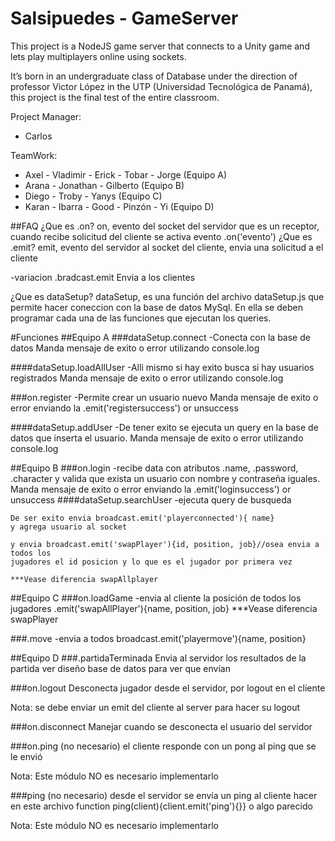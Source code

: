 # Salsipuedes - GameServer
This project is a NodeJS game server that connects to a Unity game and lets play multiplayers online using sockets.

It’s born in an undergraduate class of Database under the direction of professor Victor López in the UTP (Universidad
Tecnológica de Panamá), this project is the final test of the entire classroom. 

Project Manager:
* Carlos

TeamWork:
* Axel - Vladimir - Erick - Tobar - Jorge		(Equipo A)
* Arana - Jonathan - Gilberto				(Equipo B)
* Diego - Troby - Yanys				(Equipo C)
* Karan - Ibarra - Good - Pinzón - Yi			(Equipo D)					

##FAQ
¿Que es .on?
on, evento del socket del servidor que es un receptor, cuando recibe solicitud del cliente se activa evento .on('evento')
¿Que es .emit?
emit, evento del servidor al socket del cliente, envia una solicitud a el cliente

-variacion .bradcast.emit
Envia a los clientes

¿Que es dataSetup?
dataSetup, es una función del archivo dataSetup.js que permite hacer coneccion con la base de datos MySql.
En ella se deben programar cada una de las funciones que ejecutan los queries.


#Funciones
##Equipo A
###dataSetup.connect
	-Conecta con la base de datos
	Manda mensaje de exito o error utilizando console.log

####dataSetup.loadAllUser
	-Alli mismo si hay exito busca si hay usuarios registrados
	Manda mensaje de exito o error utilizando console.log

###on.register
        -Permite crear un usuario nuevo
Manda mensaje de exito o error enviando la .emit('registersuccess') or unsuccess

####dataSetup.addUser
	-De tener exito se ejecuta un query en la base de datos que inserta el usuario.
	Manda mensaje de exito o error utilizando console.log


##Equipo B
###on.login
    -recibe data con atributos .name, .password, .character y valida que exista 
    un usuario con nombre y contraseña iguales.
Manda mensaje de exito o error enviando la .emit('loginsuccess') or unsuccess
####dataSetup.searchUser
	-ejecuta query de busqueda

    De ser exito envia broadcast.emit('playerconnected'){ name}
    y agrega usuario al socket

    y envia broadcast.emit('swapPlayer'){id, position, job}//osea envia a todos los 
    jugadores el id posicion y lo que es el jugador por primera vez

    ***Vease diferencia swapAllplayer


##Equipo C
###on.loadGame
    -envia al cliente la posición de todos los jugadores 
    .emit('swapAllPlayer'){name, position, job}
    ***Vease diferencia swapPlayer

###.move
    -envia a todos broadcast.emit('playermove'){name, position}


##Equipo D
###.partidaTerminada
    Envia al servidor los resultados de la partida
    ver diseño base de datos para ver que envían

###on.logout
    Desconecta jugador desde el servidor, por logout en el cliente

Nota: se debe enviar un emit del cliente al server para hacer su logout

###on.disconnect
    Manejar cuando se desconecta el usuario del servidor

###on.ping (no necesario)
    el cliente responde con un pong al ping que se le envió

Nota: Este módulo NO es necesario implementarlo

###ping (no necesario)
    desde el servidor se envía un ping al cliente 
    hacer en este archivo function ping(client){client.emit('ping'){}} 
    o algo parecido

Nota: Este módulo NO es necesario implementarlo
